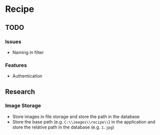 # Recipe

## TODO

### Issues 

- Naming in filter

### Features

- Authentication

## Research 

### Image Storage

- Store images in file storage and store the path in the database
- Store the base path (e.g. `C:\\images\\recipe\\`) in the application and store the relative path in the database (e.g. `1.jpg`)
